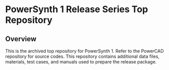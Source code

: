 # PowerSynth 1 Release Series Top Repository
## Overview
This is the archived top repository for PowerSynth 1. Refer to the PowerCAD repository for source codes. 
This repository contains additional data files, materials, test cases, and manuals used to prepare the release package. 
